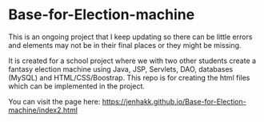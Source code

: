 # Base-for-Election-machine
 
 This is an ongoing project that I keep updating so there can be little errors and elements may not be in their final places or they might be missing.  

It is created for a school project where we with two other students create a fantasy election machine using Java, JSP, Servlets, DAO, databases (MySQL) and HTML/CSS/Boostrap. This repo is for creating the html files which can be implemented in the project.


You can visit the page here: https://jenhakk.github.io/Base-for-Election-machine/index2.html

